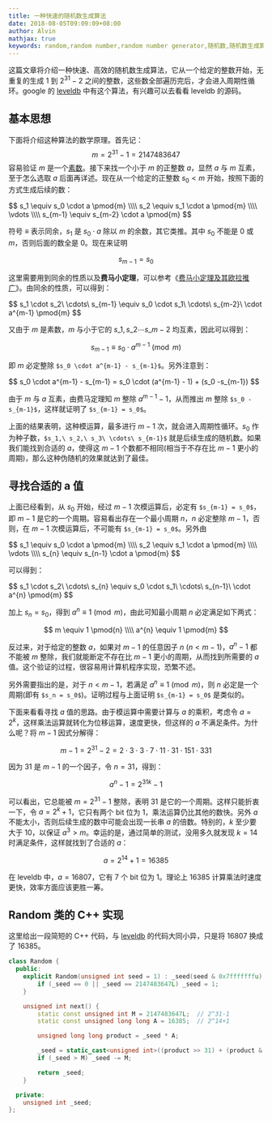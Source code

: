 ```yaml
---
title: 一种快速的随机数生成算法
date: 2018-08-05T09:09:09+08:00
author: Alvin
mathjax: true
keywords: random,random number,random number generator,随机数,随机数生成算法,费马小定理,素数
---
```


这篇文章将介绍一种快速、高效的随机数生成算法，它从一个给定的整数开始，无重复的生成 $1$ 到 $2^{31}-2$ 之间的整数，这些数全部遍历完后，才会进入周期性循环。google 的 [leveldb](https://github.com/google/leveldb/blob/master/util/random.h) 中有这个算法，有兴趣可以去看看 leveldb 的源码。

## 基本思想

下面将介绍这种算法的数学原理。首先记：
$$m = 2^{31} - 1 = 2147483647$$
容易验证 $m$ 是一个[素数](https://en.wikipedia.org/wiki/Prime_number)。接下来找一个小于 $m$ 的正整数 $a$，显然 $a$ 与 $m$ 互素，至于怎么选取 $a$ 后面再详述。现在从一个给定的正整数 $s_0 < m$ 开始，按照下面的方式生成后续的数：

<div>
$$
s_1 \equiv s_0 \cdot a \pmod{m} \\\\ 
s_2 \equiv s_1 \cdot a \pmod{m} \\\\ 
\vdots \\\\ 
s_{m-1} \equiv s_{m-2} \cdot a \pmod{m}
$$
</div>

符号 $\equiv$ 表示同余，$s_1$ 是 $s_0 \cdot a$ 除以 $m$ 的余数，其它类推。其中 $s_0$ 不能是 $0$ 或 $m$，否则后面的数全是 $0$。现在来证明

$$s_{m-1} = s_0$$

这里需要用到同余的性质以及**费马小定理**，可以参考《[费马小定理及其欧拉推广](../fermat-theorem/)》。由同余的性质，可以得到：

<div>
$$
s_1 \cdot s_2\ \cdots\ s_{m-1} \equiv s_0 \cdot s_1\ \cdots\ s_{m-2}\ \cdot a^{m-1} \pmod{m}
$$
</div>

又由于 $m$ 是素数，$m$ 与小于它的 $s\_1, s\_2 \cdots s\_{m-2}$ 均互素，因此可以得到：

$$
s_{m-1} \equiv s_0 \cdot a^{m-1} \pmod{m}
$$

即 $m$ 必定整除 `$s_0 \cdot a^{m-1} - s_{m-1}$`。另外注意到：

<div>
$$
s_0 \cdot a^{m-1} - s_{m-1} = s_0 \cdot (a^{m-1} - 1) + (s_0 -s_{m-1})
$$
</div>

由于 $m$ 与 $a$ 互素，由费马定理知 $m$ 整除 $a^{m-1} - 1$，从而推出 $m$ 整除 `$s_0 -s_{m-1}$`，这样就证明了 `$s_{m-1} = s_0$`。

上面的结果表明，这种模运算，最多进行 $m-1$ 次，就会进入周期性循环。$s_0$ 作为种子数，`$s_1,\ s_2,\ s_3\ \cdots\ s_{m-1}$` 就是后续生成的随机数。如果我们能找到合适的 $a$，使得这 $m-1$ 个数都不相同(相当于不存在比 $m-1$ 更小的周期)，那么这种伪随机的效果就达到了最佳。

## 寻找合适的 a 值

上面已经看到，从 $s_0$ 开始，经过 $m-1$ 次模运算后，必定有 `$s_{m-1} = s_0$`，即 $m-1$ 是它的一个周期。容易看出存在一个最小周期 $n$，$n$ 必定整除 $m-1$，否则，在 $m-1$ 次模运算后，不可能有 `$s_{m-1} = s_0$`。另外由

<div>
$$
s_1 \equiv s_0 \cdot a \pmod{m} \\\\ 
s_2 \equiv s_1 \cdot a \pmod{m} \\\\ 
\vdots \\\\ 
s_{n} \equiv s_{n-1} \cdot a \pmod{m}
$$
</div>

可以得到：

<div>
$$
s_1 \cdot s_2\ \cdots\ s_{n} \equiv s_0 \cdot s_1\ \cdots\ s_{n-1}\ \cdot a^{n} \pmod{m}
$$
</div>

加上 $s_n = s_0$，得到 $a^{n} \equiv 1 \pmod{m}$，由此可知最小周期 $n$ 必定满足如下两式：

$$
m \equiv 1 \pmod{n} \\\\ 
a^{n} \equiv 1 \pmod{m}
$$

反过来，对于给定的整数 $a$，如果对 $m-1$ 的任意因子 $n\ (n<m-1)$，$a^{n} - 1$ 都不能被 $m$ 整除，我们就能断定不存在比 $m-1$ 更小的周期，从而找到所需要的 $a$ 值。这个验证的过程，很容易用计算机程序实现，恐繁不述。

另外需要指出的是，对于 $n<m-1$，若满足 $a^{n} \equiv 1 \pmod{m}$，则 $n$ 必定是一个周期(即有 `$s_n = s_0$`)。证明过程与上面证明 `$s_{m-1} = s_0$` 是类似的。

下面来看看寻找 $a$ 值的思路。由于模运算中需要计算与 $a$ 的乘积，考虑令 $a=2^k$，这样乘法运算就转化为位移运算，速度更快，但这样的 $a$ 不满足条件。为什么呢？将 $m-1$ 因式分解得：

$$
m - 1 = 2^{31} -2 = 2 \cdot 3 \cdot 3 \cdot 7 \cdot 11 \cdot 31 \cdot 151 \cdot 331
$$

因为 $31$ 是 $m-1$ 的一个因子，令 $n=31$，得到：

$$
a^n - 1 = 2^{31k} - 1
$$

可以看出，它总能被 $m=2^{31} - 1$ 整除，表明 $31$ 是它的一个周期。这样只能折衷一下，令 $a=2^{k} + 1$，它只有两个 bit 位为 1，乘法运算仍比其他的数快。另外 $a$ 不能太小，否则后续生成的数中可能会出现一长串 $a$ 的倍数。特别的，$k$ 至少要大于 $10$，以保证 $a^3 > m$。幸运的是，通过简单的测试，没用多久就发现 $k=14$ 时满足条件，这样就找到了合适的 $a$：

$$
a = 2^{14} + 1 = 16385
$$

在 leveldb 中，$a=16807$，它有 7 个 bit 位为 1。理论上 $16385$ 计算乘法时速度更快，效率方面应该更胜一筹。

## Random 类的 C++ 实现

这里给出一段简短的 C++ 代码，与 [leveldb](https://github.com/google/leveldb/blob/master/util/random.h) 的代码大同小异，只是将 16807 换成了 16385。

```cpp
class Random {
  public:
    explicit Random(unsigned int seed = 1) : _seed(seed & 0x7fffffffu) {
        if (_seed == 0 || _seed == 2147483647L) _seed = 1;
    }

    unsigned int next() {
        static const unsigned int M = 2147483647L;  // 2^31-1
        static const unsigned long long A = 16385;  // 2^14+1

        unsigned long long product = _seed * A;

        _seed = static_cast<unsigned int>((product >> 31) + (product & M));
        if (_seed > M) _seed -= M;

        return _seed;
    }

  private:
    unsigned int _seed;
};
```